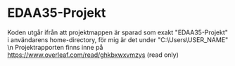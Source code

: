 ﻿# EDAA35-Projekt
Koden utgår ifrån att projektmappen är sparad som exakt "EDAA35-Projekt" i användarens home-directory, för mig är det under "C:\Users\USER_NAME\" \n
Projektrapporten finns inne på https://www.overleaf.com/read/ghkbxwxvmzys (read only)
